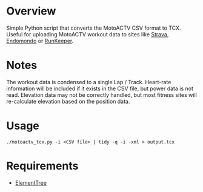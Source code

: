# Overview #
Simple Python script that converts the MotoACTV CSV format to TCX. Useful for uploading MotoACTV workout data to sites like [Strava](http://www.strava.com), [Endomondo](http://www.endomondo.com) or [RunKeeper](http://www.runkeeper.com).

# Notes #
The workout data is condensed to a single Lap / Track. Heart-rate information will be included if it exists in the CSV file, but power data is not read. Elevation data may not be correctly handled, but most fitness sites will re-calculate elevation based on the position data.

# Usage #
    ./motoactv_tcx.py -i <CSV file> | tidy -q -i -xml > output.tcx

# Requirements #
* [ElementTree](http://effbot.org/zone/element-index.htm)
